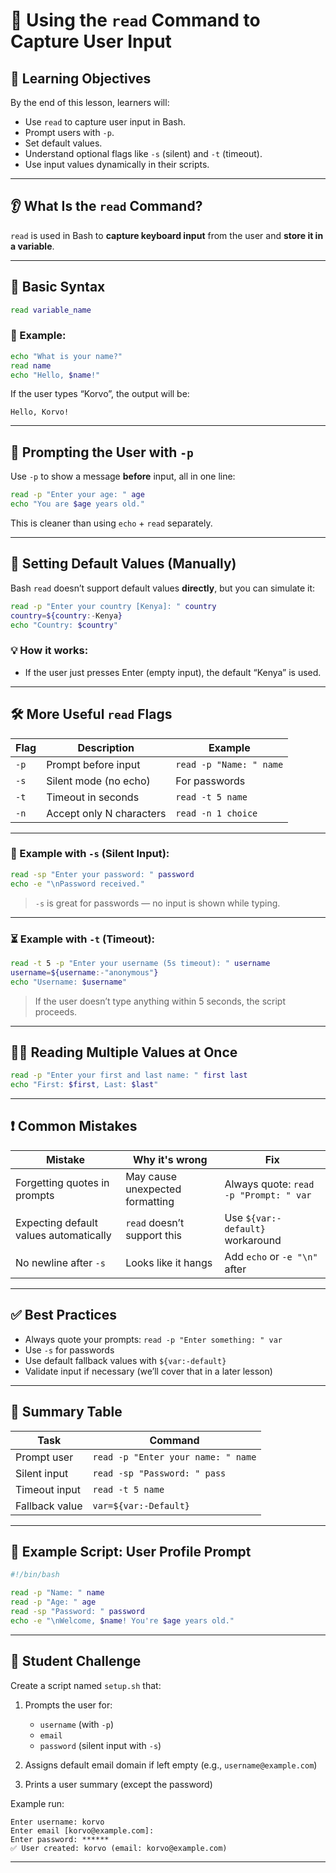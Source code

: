 # 🧾 Using the `read` Command to Capture User Input

## 🧠 Learning Objectives

By the end of this lesson, learners will:

* Use `read` to capture user input in Bash.
* Prompt users with `-p`.
* Set default values.
* Understand optional flags like `-s` (silent) and `-t` (timeout).
* Use input values dynamically in their scripts.

---

## 👂 What Is the `read` Command?

`read` is used in Bash to **capture keyboard input** from the user and **store it in a variable**.

---

## 🔧 Basic Syntax

```bash
read variable_name
```

### 🧪 Example:

```bash
echo "What is your name?"
read name
echo "Hello, $name!"
```

If the user types “Korvo”, the output will be:

```
Hello, Korvo!
```

---

## 📣 Prompting the User with `-p`

Use `-p` to show a message **before** input, all in one line:

```bash
read -p "Enter your age: " age
echo "You are $age years old."
```

This is cleaner than using `echo` + `read` separately.

---

## 🔄 Setting Default Values (Manually)

Bash `read` doesn’t support default values **directly**, but you can simulate it:

```bash
read -p "Enter your country [Kenya]: " country
country=${country:-Kenya}
echo "Country: $country"
```

### 💡 How it works:

* If the user just presses Enter (empty input), the default “Kenya” is used.

---

## 🛠️ More Useful `read` Flags

| Flag | Description              | Example                 |
| ---- | ------------------------ | ----------------------- |
| `-p` | Prompt before input      | `read -p "Name: " name` |
| `-s` | Silent mode (no echo)    | For passwords           |
| `-t` | Timeout in seconds       | `read -t 5 name`        |
| `-n` | Accept only N characters | `read -n 1 choice`      |

---

### 🔐 Example with `-s` (Silent Input):

```bash
read -sp "Enter your password: " password
echo -e "\nPassword received."
```

> `-s` is great for passwords — no input is shown while typing.

---

### ⏳ Example with `-t` (Timeout):

```bash
read -t 5 -p "Enter your username (5s timeout): " username
username=${username:-"anonymous"}
echo "Username: $username"
```

> If the user doesn’t type anything within 5 seconds, the script proceeds.

---

## 🧑‍💻 Reading Multiple Values at Once

```bash
read -p "Enter your first and last name: " first last
echo "First: $first, Last: $last"
```

---

## ❗ Common Mistakes

| Mistake                                | Why it's wrong                  | Fix                                    |
| -------------------------------------- | ------------------------------- | -------------------------------------- |
| Forgetting quotes in prompts           | May cause unexpected formatting | Always quote: `read -p "Prompt: " var` |
| Expecting default values automatically | `read` doesn’t support this     | Use `${var:-default}` workaround       |
| No newline after `-s`                  | Looks like it hangs             | Add `echo` or `-e "\n"` after          |

---

## ✅ Best Practices

* Always quote your prompts: `read -p "Enter something: " var`
* Use `-s` for passwords
* Use default fallback values with `${var:-default}`
* Validate input if necessary (we’ll cover that in a later lesson)

---

## 📁 Summary Table

| Task           | Command                            |
| -------------- | ---------------------------------- |
| Prompt user    | `read -p "Enter your name: " name` |
| Silent input   | `read -sp "Password: " pass`       |
| Timeout input  | `read -t 5 name`                   |
| Fallback value | `var=${var:-Default}`              |

---

## 🧠 Example Script: User Profile Prompt

```bash
#!/bin/bash

read -p "Name: " name
read -p "Age: " age
read -sp "Password: " password
echo -e "\nWelcome, $name! You're $age years old."
```

---

## 🎯 Student Challenge

Create a script named `setup.sh` that:

1. Prompts the user for:

   * `username` (with `-p`)
   * `email`
   * `password` (silent input with `-s`)
2. Assigns default email domain if left empty (e.g., `username@example.com`)
3. Prints a user summary (except the password)

Example run:

```
Enter username: korvo
Enter email [korvo@example.com]: 
Enter password: ******
✅ User created: korvo (email: korvo@example.com)
```

---
